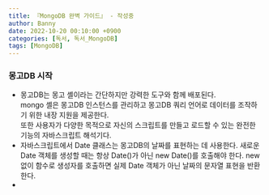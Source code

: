 ```yaml
---
title: 『MongoDB 완벽 가이드』 - 작성중
author: Banny
date: 2022-10-20 00:10:00 +0900
categories: [독서, 독서_MongoDB]
tags: [MongoDB]
---
```


### 몽고DB 시작

- 몽고DB는 몽고 셸이라는 간단하지만 강력한 도구와 함께 배포된다. <br>mongo 셸은 몽고DB 인스턴스를 관리하고 몽고DB 쿼리 언어로 데이터를 조작하기 위한 내장 지원을 제공한다. <br>또한 사용자가 다양한 목적으로 자신의 스크립트를 만들고 로드할 수 있는 완전한 기능의 자바스크립트 해석기다. <br>
- 자바스크립트에서 Date 클래스는 몽고DB의 날짜를 표현하는 데 사용한다. 새로운 Date 객체를 생성할 때는 항상 Date()가 아닌 new Date()를 호출해야 한다. new 없이 함수로 생성자를 호출하면 실제 Date 객체가 아닌 날짜의 문자열 표현을 반환한다. <br>
-

<br>
<br>
